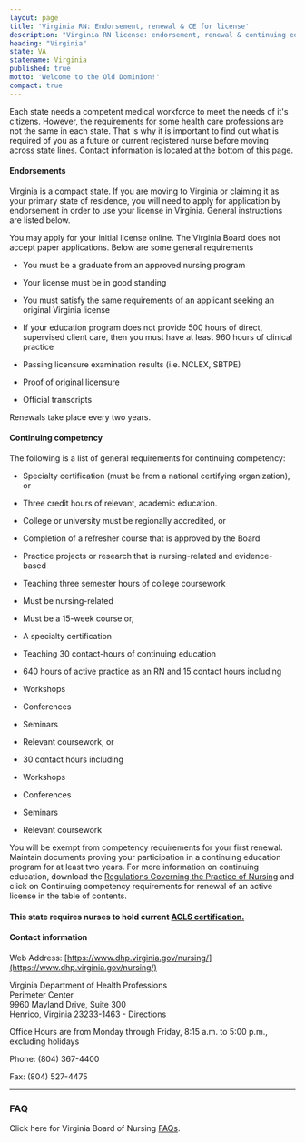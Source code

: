 ```yaml
---
layout: page
title: 'Virginia RN: Endorsement, renewal & CE for license'
description: "Virginia RN license: endorsement, renewal & continuing education explained. Stay informed & meet nursing requirements."
heading: "Virginia"
state: VA
statename: Virginia
published: true
motto: 'Welcome to the Old Dominion!'
compact: true
---
```


Each state needs a competent medical workforce to meet the needs of it's citizens. However, the requirements for some health care professions are not the same in each state. That is why it is important to find out what is required of you as a future or current registered nurse before moving across state lines. Contact information is located at the bottom of this page.

#### Endorsements

Virginia is a compact state. If you are moving to Virginia or claiming it as your primary state of residence, you will need to apply for application by endorsement in order to use your license in Virginia. General instructions are listed below.

You may apply for your initial license online. The Virginia Board does not accept paper applications. Below are some general requirements

*   You must be a graduate from an approved nursing program
    
*   Your license must be in good standing
    
*   You must satisfy the same requirements of an applicant seeking an original Virginia license
    
*   If your education program does not provide 500 hours of direct, supervised client care, then you must have at least 960 hours of clinical practice
    
*   Passing licensure examination results (i.e. NCLEX, SBTPE)
    
*   Proof of original licensure
    
*   Official transcripts
    

Renewals take place every two years.

#### Continuing competency

The following is a list of general requirements for continuing competency:

*   Specialty certification (must be from a national certifying organization), or
    
*   Three credit hours of relevant, academic education.
    
  *   College or university must be regionally accredited, or
        
*   Completion of a refresher course that is approved by the Board
    
*   Practice projects or research that is nursing-related and evidence-based
    
*   Teaching three semester hours of college coursework
    
  *   Must be nursing-related
        
  *   Must be a 15-week course or,
        
  *   A specialty certification
        
*   Teaching 30 contact-hours of continuing education
    
*   640 hours of active practice as an RN and 15 contact hours including
    
  *   Workshops
        
  *   Conferences
        
  *   Seminars
        
  *   Relevant coursework, or
        
*   30 contact hours including
    
  *   Workshops
        
  *   Conferences
        
  *   Seminars
        
  *   Relevant coursework
        

You will be exempt from competency requirements for your first renewal. Maintain documents proving your participation in a continuing education program for at least two years. For more information on continuing education, download the [Regulations Governing the Practice of Nursing](https://www.dhp.virginia.gov/nursing/leg/Nursing04082015.doc) and click on Continuing competency requirements for renewal of an active license in the table of contents.

#### This state requires nurses to hold current [ACLS certification.](https://www.acls.net/virginia-acls-pals-bls)

#### Contact information

Web Address: [https://www.dhp.virginia.gov/nursing/](https://www.dhp.virginia.gov/nursing/)

Virginia Department of Health Professions  
Perimeter Center  
9960 Mayland Drive, Suite 300  
Henrico, Virginia 23233-1463 - Directions

Office Hours are from Monday through Friday, 8:15 a.m. to 5:00 p.m., excluding holidays

Phone: (804) 367-4400

Fax: (804) 527-4475

* * *

### FAQ

Click here for Virginia Board of Nursing [FAQs](https://www.dhp.virginia.gov/nursing/nursing_faq.htm).